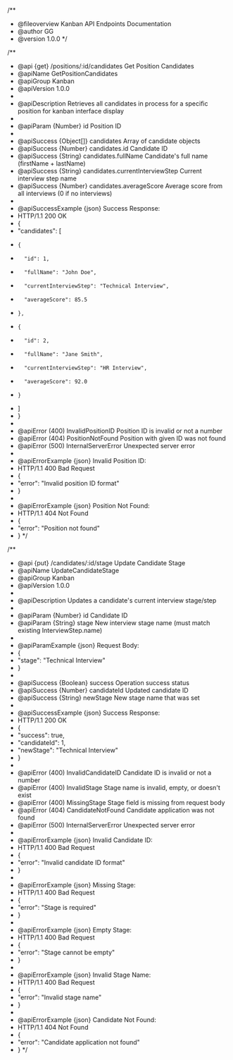 /**
 * @fileoverview Kanban API Endpoints Documentation
 * @author GG
 * @version 1.0.0
 */

/**
 * @api {get} /positions/:id/candidates Get Position Candidates
 * @apiName GetPositionCandidates
 * @apiGroup Kanban
 * @apiVersion 1.0.0
 * 
 * @apiDescription Retrieves all candidates in process for a specific position for kanban interface display
 * 
 * @apiParam {Number} id Position ID
 * 
 * @apiSuccess {Object[]} candidates Array of candidate objects
 * @apiSuccess {Number} candidates.id Candidate ID
 * @apiSuccess {String} candidates.fullName Candidate's full name (firstName + lastName)
 * @apiSuccess {String} candidates.currentInterviewStep Current interview step name
 * @apiSuccess {Number} candidates.averageScore Average score from all interviews (0 if no interviews)
 * 
 * @apiSuccessExample {json} Success Response:
 * HTTP/1.1 200 OK
 * {
 *   "candidates": [
 *     {
 *       "id": 1,
 *       "fullName": "John Doe",
 *       "currentInterviewStep": "Technical Interview",
 *       "averageScore": 85.5
 *     },
 *     {
 *       "id": 2,
 *       "fullName": "Jane Smith", 
 *       "currentInterviewStep": "HR Interview",
 *       "averageScore": 92.0
 *     }
 *   ]
 * }
 * 
 * @apiError (400) InvalidPositionID Position ID is invalid or not a number
 * @apiError (404) PositionNotFound Position with given ID was not found
 * @apiError (500) InternalServerError Unexpected server error
 * 
 * @apiErrorExample {json} Invalid Position ID:
 * HTTP/1.1 400 Bad Request
 * {
 *   "error": "Invalid position ID format"
 * }
 * 
 * @apiErrorExample {json} Position Not Found:
 * HTTP/1.1 404 Not Found
 * {
 *   "error": "Position not found"
 * }
 */

/**
 * @api {put} /candidates/:id/stage Update Candidate Stage
 * @apiName UpdateCandidateStage
 * @apiGroup Kanban
 * @apiVersion 1.0.0
 * 
 * @apiDescription Updates a candidate's current interview stage/step
 * 
 * @apiParam {Number} id Candidate ID
 * @apiParam {String} stage New interview stage name (must match existing InterviewStep.name)
 * 
 * @apiParamExample {json} Request Body:
 * {
 *   "stage": "Technical Interview"
 * }
 * 
 * @apiSuccess {Boolean} success Operation success status
 * @apiSuccess {Number} candidateId Updated candidate ID
 * @apiSuccess {String} newStage New stage name that was set
 * 
 * @apiSuccessExample {json} Success Response:
 * HTTP/1.1 200 OK
 * {
 *   "success": true,
 *   "candidateId": 1,
 *   "newStage": "Technical Interview"
 * }
 * 
 * @apiError (400) InvalidCandidateID Candidate ID is invalid or not a number
 * @apiError (400) InvalidStage Stage name is invalid, empty, or doesn't exist
 * @apiError (400) MissingStage Stage field is missing from request body
 * @apiError (404) CandidateNotFound Candidate application was not found
 * @apiError (500) InternalServerError Unexpected server error
 * 
 * @apiErrorExample {json} Invalid Candidate ID:
 * HTTP/1.1 400 Bad Request
 * {
 *   "error": "Invalid candidate ID format"
 * }
 * 
 * @apiErrorExample {json} Missing Stage:
 * HTTP/1.1 400 Bad Request
 * {
 *   "error": "Stage is required"
 * }
 * 
 * @apiErrorExample {json} Empty Stage:
 * HTTP/1.1 400 Bad Request
 * {
 *   "error": "Stage cannot be empty"
 * }
 * 
 * @apiErrorExample {json} Invalid Stage Name:
 * HTTP/1.1 400 Bad Request
 * {
 *   "error": "Invalid stage name"
 * }
 * 
 * @apiErrorExample {json} Candidate Not Found:
 * HTTP/1.1 404 Not Found
 * {
 *   "error": "Candidate application not found"
 * }
 */
